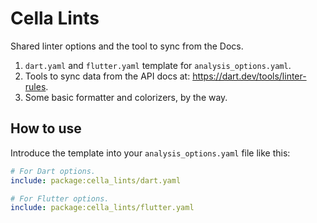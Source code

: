 # Cella Lints

Shared linter options and the tool to sync from the Docs.

1. `dart.yaml` and `flutter.yaml` template for `analysis_options.yaml`.
2. Tools to sync data from the API docs at: https://dart.dev/tools/linter-rules.
3. Some basic formatter and colorizers, by the way.

## How to use

Introduce the template into your `analysis_options.yaml` file like this:

```yaml
# For Dart options.
include: package:cella_lints/dart.yaml
```

```yaml
# For Flutter options.
include: package:cella_lints/flutter.yaml
```
